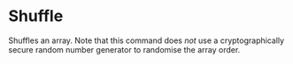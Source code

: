 # Shuffle

Shuffles an array. Note that this command does _not_ use a cryptographically secure random number generator to randomise the array order.

